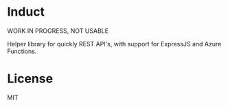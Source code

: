 # Induct
WORK IN PROGRESS, NOT USABLE

Helper library for quickly REST API's, with support for ExpressJS and Azure Functions.

# License
MIT
